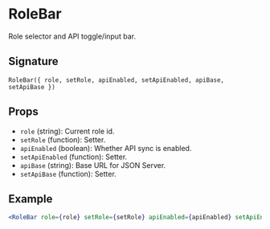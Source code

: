 # RoleBar

Role selector and API toggle/input bar.

## Signature
`RoleBar({ role, setRole, apiEnabled, setApiEnabled, apiBase, setApiBase })`

## Props
- `role` (string): Current role id.
- `setRole` (function): Setter.
- `apiEnabled` (boolean): Whether API sync is enabled.
- `setApiEnabled` (function): Setter.
- `apiBase` (string): Base URL for JSON Server.
- `setApiBase` (function): Setter.

## Example
```jsx
<RoleBar role={role} setRole={setRole} apiEnabled={apiEnabled} setApiEnabled={setApiEnabled} apiBase={apiBase} setApiBase={setApiBase} />
```
